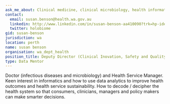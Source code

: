 ```yaml
---
ask_me_about: Clinical medicine, clinical microbiology, health informatics.
contact:
  email: susan.benson@health.wa.gov.au
  linkedin: http://www.linkedin.com/in/susan-benson-aa410090?trk=hp-identity-name
  twitter: holobiome
gid: susan-benson
jurisdiction: wa
location: perth
name: susan benson
organisation: wa_dept_health
position_title: Deputy Director (Clinical Inovation, Safety and Quality Informatics Division) Armadale Hospital & PathWest Laboratory Medicine
type: Data Mentor
---
```


Doctor (infectious diseases and microbiology) and Health Service Manager. Keen interest in informatics and how to use data analytics to improve health outcomes and health service sustainability. How to decode / decipher the health system so that consumers, clinicians, managers and policy makers can make smarter decisions.